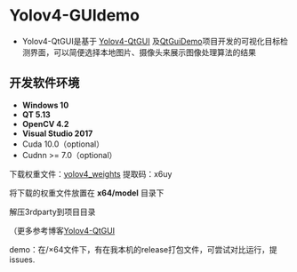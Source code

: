 # Yolov4-GUIdemo

- Yolov4-QtGUI是基于 [Yolov4-QtGUI](https://github.com/scutlrr/Yolov4-QtGUI#yolov4-qtgui) 及[QtGuiDemo](https://github.com/jmu201521121021/QtGuiDemo)项目开发的可视化目标检测界面，可以简便选择本地图片、摄像头来展示图像处理算法的结果

## 开发软件环境

- **Windows 10**
- **QT 5.13**
- **OpenCV 4.2**
- **Visual Studio 2017**
- Cuda 10.0（optional）
- Cudnn >= 7.0（optional）

下载权重文件：[yolov4_weights](https://pan.baidu.com/s/1_utwehFeFzgYgp8aBTeyvw 
)  提取码：x6uy

将下载的权重文件放置在  **x64/model**  目录下

解压3rdparty到项目目录

（更多参考博客[Yolov4-QtGUI](https://lj_evan.gitee.io/views/cs/guiYolov4.html)

demo：在/×64文件下，有在我本机的release打包文件，可尝试对比运行，提issues.
